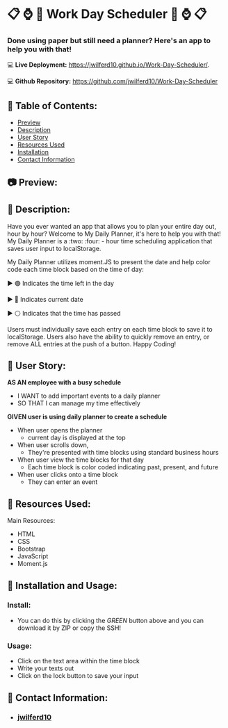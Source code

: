 # :clipboard: :watch: :date: Work Day Scheduler :date: :watch: :clipboard: <br>

### Done using paper but still need a planner? Here's an app to help you with that! <br>

:computer: **Live Deployment:** https://jwilferd10.github.io/Work-Day-Scheduler/.

:computer: **Github Repository:** https://github.com/jwilferd10/Work-Day-Scheduler

## :open_file_folder: Table of Contents:
  - [Preview](#camera-preview)
  - [Description](#wave-description)
  - [User Story](#book-user-story)
  - [Resources Used](#floppy_disk-resources-used)
  - [Installation](#minidisc-installation-and-usage)
  - [Contact Information](#e-mail-contact-information)

## :camera: Preview:

## :wave: Description: 
<p> 
Have you ever wanted an app that allows you to plan your entire day out, hour by hour? Welcome to My Daily Planner, it's here to help you with that! My Daily Planner is a :two: :four: - hour time scheduling application that saves user input to localStorage. 

My Daily Planner utilizes moment.JS to present the date and help color code each time block based on the time of day:

:arrow_forward: :green_circle: Indicates the time left in the day 

:arrow_forward: :red_circle: Indicates current date 

:arrow_forward: :white_circle: Indicates that the time has passed

Users must individually save each entry on each time block to save it to localStorage. Users also have the ability to quickly remove an entry, or remove ALL entries at the push of a button. Happy Coding! 
</p>
  
## :book: User Story:
**AS AN employee with a busy schedule**
- I WANT to add important events to a daily planner
- SO THAT I can manage my time effectively

**GIVEN user is using daily planner to create a schedule**
- When user opens the planner 
  - current day is displayed at the top 
- When user scrolls down,
  - They're presented with time blocks using standard business hours
- When user view the time blocks for that day 
  - Each time block is color coded indicating past, present, and future
- When user clicks onto a time block 
  - They can enter an event

## :floppy_disk: Resources Used:
Main Resources:
- HTML
- CSS
- Bootstrap
- JavaScript
- Moment.js

## :minidisc: Installation and Usage:
### Install:
- You can do this by clicking the *GREEN* button above and you can download it by ZIP or copy the SSH!
### Usage:
- Click on the text area within the time block
- Write your texts out 
- Click on the lock button to save your input

## :e-mail: Contact Information:
- ### [jwilferd10](https://github.com/jwilferd10)